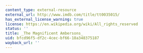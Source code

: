 ```yaml
---
content_type: external-resource
external_url: http://www.imdb.com/title/tt0035015/
has_external_license_warning: true
license: https://en.wikipedia.org/wiki/All_rights_reserved
status: ''
title: _The Magnificent Ambersons_
uid: bfcd96f5-df2c-4cec-bf66-18a348375187
wayback_url: ''
---
```

